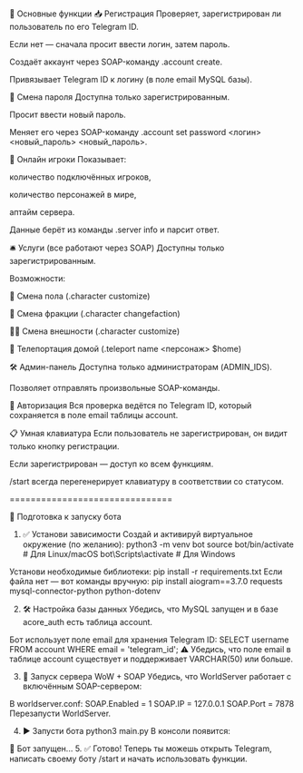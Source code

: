 🧠 Основные функции
📥 Регистрация
Проверяет, зарегистрирован ли пользователь по его Telegram ID.

Если нет — сначала просит ввести логин, затем пароль.

Создаёт аккаунт через SOAP-команду .account create.

Привязывает Telegram ID к логину (в поле email MySQL базы).

🔐 Смена пароля
Доступна только зарегистрированным.

Просит ввести новый пароль.

Меняет его через SOAP-команду .account set password <логин> <новый_пароль> <новый_пароль>.

👥 Онлайн игроки
Показывает:

количество подключённых игроков,

количество персонажей в мире,

аптайм сервера.

Данные берёт из команды .server info и парсит ответ.

🛎 Услуги (все работают через SOAP)
Доступны только зарегистрированным.

Возможности:

🔁 Смена пола (.character customize)

🔄 Смена фракции (.character changefaction)

🧑‍🎨 Смена внешности (.character customize)

📍 Телепортация домой (.teleport name <персонаж> $home)

🛠️ Админ-панель
Доступна только администраторам (ADMIN_IDS).

Позволяет отправлять произвольные SOAP-команды.

🔐 Авторизация
Вся проверка ведётся по Telegram ID, который сохраняется в поле email таблицы account.

📋 Умная клавиатура
Если пользователь не зарегистрирован, он видит только кнопку регистрации.

Если зарегистрирован — доступ ко всем функциям.

/start всегда перегенерирует клавиатуру в соответствии со статусом.

===============================

🚀 Подготовка к запуску бота
1. ✅ Установи зависимости
Создай и активируй виртуальное окружение (по желанию):
python3 -m venv bot
source bot/bin/activate  # Для Linux/macOS
bot\Scripts\activate     # Для Windows

Установи необходимые библиотеки:
pip install -r requirements.txt
Если файла нет — вот команды вручную:
pip install aiogram==3.7.0 requests mysql-connector-python python-dotenv

2. 🛠️ Настройка базы данных
Убедись, что MySQL запущен и в базе acore_auth есть таблица account.

Бот использует поле email для хранения Telegram ID:
SELECT username FROM account WHERE email = 'telegram_id';
⚠️ Убедись, что поле email в таблице account существует и поддерживает VARCHAR(50) или больше.

3. 📡 Запуск сервера WoW + SOAP
Убедись, что WorldServer работает с включённым SOAP-сервером:

В worldserver.conf:
SOAP.Enabled = 1
SOAP.IP = 127.0.0.1
SOAP.Port = 7878
Перезапусти WorldServer.

4. ▶️ Запусти бота
python3 main.py
В консоли появится:

🚀 Бот запущен...
5. ✅ Готово!
Теперь ты можешь открыть Telegram, написать своему боту /start и начать использовать функции.
